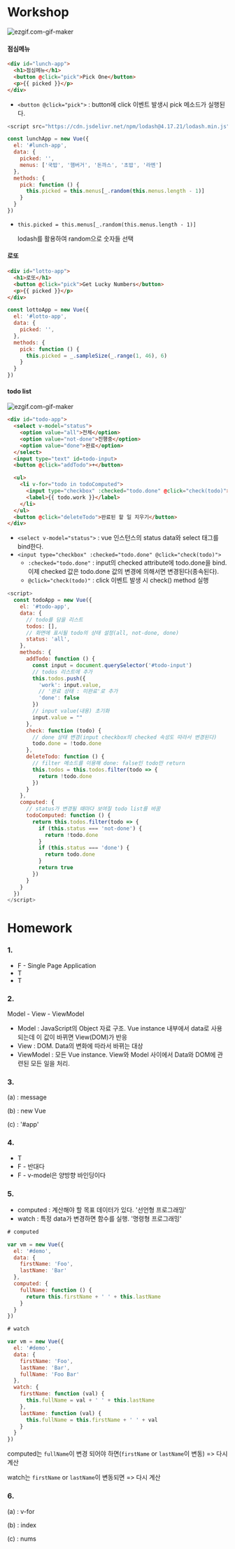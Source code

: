 # Workshop

![ezgif.com-gif-maker](vue_01_homeworkshop.assets/ezgif.com-gif-maker.gif)

#### 점심메뉴

```html
<div id="lunch-app">
  <h1>점심메뉴</h1>
  <button @click="pick">Pick One</button>
  <p>{{ picked }}</p>
</div>
```

- `<button @click="pick">` : button에 click 이벤트 발생시 pick 메소드가 실행된다.

```javascript
<script src="https://cdn.jsdelivr.net/npm/lodash@4.17.21/lodash.min.js"></script>

const lunchApp = new Vue({
  el: '#lunch-app',
  data: {
    picked: '',
    menus: ['국밥', '햄버거', '돈까스', '초밥', '라멘']
  },
  methods: {
    pick: function () {
      this.picked = this.menus[_.random(this.menus.length - 1)]
    }
  }
})
```

- `this.picked = this.menus[_.random(this.menus.length - 1)]`

  lodash를 활용하여 random으로 숫자들 선택

#### 로또

```html
<div id="lotto-app">
  <h1>로또</h1>
  <button @click="pick">Get Lucky Numbers</button>
  <p>{{ picked }}</p>
</div>
```

```javascript
const lottoApp = new Vue({
  el: '#lotto-app',
  data: {
    picked: '',
  },
  methods: {
    pick: function () {
      this.picked = _.sampleSize(_.range(1, 46), 6)
    }
  }
})
```

#### todo list

![ezgif.com-gif-maker](vue_01_homeworkshop.assets/ezgif.com-gif-maker-1620473871776.gif)

```html
<div id="todo-app">
  <select v-model="status">
    <option value="all">전체</option>
    <option value="not-done">진행중</option>
    <option value="done">완료</option>
  </select>
  <input type="text" id=todo-input>
  <button @click="addTodo">+</button>

  <ul>
    <li v-for="todo in todoComputed">
      <input type="checkbox" :checked="todo.done" @click="check(todo)">
      <label>{{ todo.work }}</label>
    </li>
  </ul>
  <button @click="deleteTodo">완료된 할 일 지우기</button>
</div>
```

- `<select v-model="status">` : vue 인스턴스의 status data와 select 태그를 bind한다.
- `<input type="checkbox" :checked="todo.done" @click="check(todo)">`
  - `:checked="todo.done"` : input의 checked attribute에 todo.done을 bind. 이제 checked 값은 todo.done 값의 변경에 의해서면 변경된다(종속된다).
  - `@click="check(todo)"` : click 이벤트 발생 시 check() method 실행

```javascript
<script>
  const todoApp = new Vue({
    el: '#todo-app',
    data: {
      // todo를 담을 리스트
      todos: [],
      // 화면에 표시될 todo의 상태 설정(all, not-done, done)
      status: 'all',
    },
    methods: {
      addTodo: function () {
        const input = document.querySelector('#todo-input')
        // todos 리스트에 추가
        this.todos.push({
          'work': input.value,
          // '완료 상태 : 미완료'로 추가
          'done': false
        })
        // input value(내용) 초기화
        input.value = ""
      },
      check: function (todo) {
        // done 상태 변경(input checkbox의 checked 속성도 따라서 변경된다)
        todo.done = !todo.done
      },
      deleteTodo: function () {
        // filter 메소드를 이용해 done: false인 todo만 return
        this.todos = this.todos.filter(todo => {
          return !todo.done
        })
      }
    },
    computed: {
      // status가 변경될 때마다 보여질 todo list를 바꿈
      todoComputed: function () {
        return this.todos.filter(todo => {
          if (this.status === 'not-done') {
            return !todo.done
          }
          if (this.status === 'done') {
            return todo.done
          }
          return true
        })
      }
    }
  })
</script>
```

# Homework

### 1.

- F - Single Page Application
- T
- T

### 2.

Model - View - ViewModel

- Model : JavaScript의 Object 자료 구조. Vue instance 내부에서 data로 사용되는데 이 값이 바뀌면 View(DOM)가 반응
- View : DOM. Data의 변화에 따라서 바뀌는 대상
- ViewModel : 모든 Vue instance. View와 Model 사이에서 Data와 DOM에 관련된 모든 일을 처리.

### 3.

(a) : message

(b) : new Vue

(c) : '#app'

### 4.

- T
- F - 반대다
- F - v-model은 양방향 바인딩이다

### 5.

- computed : 계산해야 할 목표 데이터가 있다. '선언형 프로그래밍'
- watch : 특정 data가 변경하면 함수를 실행. '명령형 프로그래밍'

```javascript
# computed

var vm = new Vue({
  el: '#demo',
  data: {
    firstName: 'Foo',
    lastName: 'Bar'
  },
  computed: {
    fullName: function () {
      return this.firstName + ' ' + this.lastName
    }
  }
})
```

```javascript
# watch

var vm = new Vue({
  el: '#demo',
  data: {
    firstName: 'Foo',
    lastName: 'Bar',
    fullName: 'Foo Bar'
  },
  watch: {
    firstName: function (val) {
      this.fullName = val + ' ' + this.lastName
    },
    lastName: function (val) {
      this.fullName = this.firstName + ' ' + val
    }
  }
})
```

computed는
`fullName`이 변경 되어야 하면(`firstName` or `lastName`이 변동) => 다시 계산

watch는
`firstName` or `lastName`이 변동되면 => 다시 계산

### 6.

(a) : v-for

(b) : index

(c) : nums